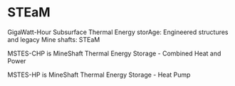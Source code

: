 # STEaM
GigaWatt-Hour Subsurface Thermal Energy storAge: Engineered structures and legacy Mine shafts: STEaM



MSTES-CHP is MineShaft Thermal Energy Storage - Combined Heat and Power

MSTES-HP is MineShaft Thermal Energy Storage - Heat Pump
